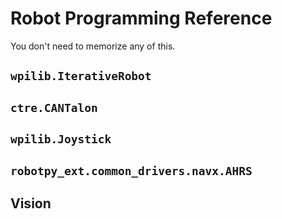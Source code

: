 # Robot Programming Reference

You don't need to memorize any of this.

## `wpilib.IterativeRobot`

## `ctre.CANTalon`

## `wpilib.Joystick`

## `robotpy_ext.common_drivers.navx.AHRS`

## Vision
